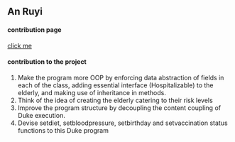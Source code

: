## An Ruyi

#### contribution page
[click me](https://nus-cs2113-ay2122s1.github.io/tp-dashboard/?search=&sort=groupTitle&sortWithin=title&timeframe=commit&mergegroup=&groupSelect=groupByRepos&breakdown=true&checkedFileTypes=docs~functional-code~test-code~other&since=2021-09-25&tabOpen=true&tabType=zoom&zA=ruyian&zR=AY2122S1-CS2113-T16-2%2Ftp%5Bmaster%5D&zACS=574.7345067840117&zS=2021-09-25&zFS=&zU=2021-11-02&zMG=false&zFTF=commit&zFGS=groupByRepos&zFR=false)


#### contribution to the project
1. Make the program more OOP by enforcing data abstraction of fields 
in each of the class, adding essential interface (Hospitalizable) to the elderly, and making use of
inheritance in methods.
2. Think of the idea of creating the elderly catering to their risk levels
3. Improve the program structure by decoupling the content coupling of Duke execution.
4. Devise setdiet, setbloodpressure, setbirthday and setvaccination status functions to this Duke program
